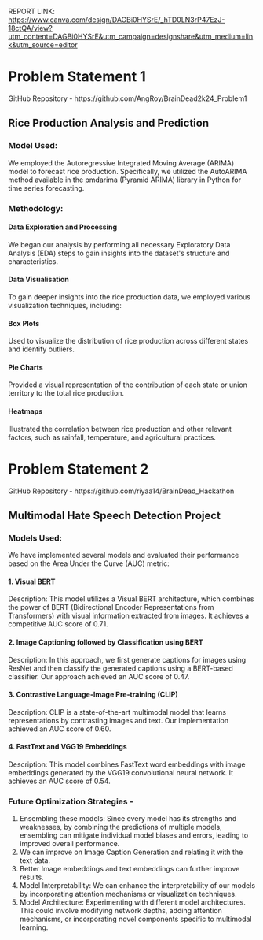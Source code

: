 REPORT LINK: https://www.canva.com/design/DAGBi0HYSrE/_hTD0LN3rP47EzJ-18ctQA/view?utm_content=DAGBi0HYSrE&utm_campaign=designshare&utm_medium=link&utm_source=editor

<h1>Problem Statement 1</h1>
GitHub Repository - https://github.com/AngRoy/BrainDead2k24_Problem1

<h2>Rice Production Analysis and Prediction</h2>

<h3>Model Used:</h3>
We employed the Autoregressive Integrated Moving Average (ARIMA) model to forecast rice production. Specifically, we utilized the AutoARIMA method available in the pmdarima (Pyramid ARIMA) library in Python for time series forecasting.

<h3>Methodology:</h3>

<h4>Data Exploration and Processing</h4>
We began our analysis by performing all necessary Exploratory Data Analysis (EDA) steps to gain insights into the dataset's structure and characteristics.

<h4>Data Visualisation</h4>
To gain deeper insights into the rice production data, we employed various visualization techniques, including:

<h4>Box Plots</h4> Used to visualize the distribution of rice production across different states and identify outliers.
<h4>Pie Charts</h4> Provided a visual representation of the contribution of each state or union territory to the total rice production.
<h4>Heatmaps</h4> Illustrated the correlation between rice production and other relevant factors, such as rainfall, temperature, and agricultural practices.

<h1>Problem Statement 2</h1>
GitHub Repository - https://github.com/riyaa14/BrainDead_Hackathon

<h2>Multimodal Hate Speech Detection Project</h2>

<h3>Models Used:</h3>
We have implemented several models and evaluated their performance based on the Area Under the Curve (AUC) metric:

<h4>1. Visual BERT</h4>

Description: This model utilizes a Visual BERT architecture, which combines the power of BERT (Bidirectional Encoder Representations from Transformers) with visual information extracted from images. It achieves a competitive AUC score of 0.71.

<H4>2. Image Captioning followed by Classification using BERT</H4>

Description: In this approach, we first generate captions for images using ResNet and then classify the generated captions using a BERT-based classifier. Our approach achieved an AUC score of 0.47.

<h4>3. Contrastive Language-Image Pre-training (CLIP)</h4>

Description: CLIP is a state-of-the-art multimodal model that learns representations by contrasting images and text. Our implementation achieved an AUC score of 0.60.

<h4>4. FastText and VGG19 Embeddings</h4>

Description: This model combines FastText word embeddings with image embeddings generated by the VGG19 convolutional neural network. It achieves an AUC score of 0.54.

<h3> Future Optimization Strategies - </h3>

1. Ensembling these models: Since every model has its strengths and weaknesses, by combining the predictions of multiple models, ensembling can mitigate individual model biases and errors, leading to improved overall performance.
2. We can improve on Image Caption Generation and relating it with the text data.
3. Better Image embeddings and text embeddings can further improve results.
4. Model Interpretability: We can enhance the interpretability of our models by incorporating attention mechanisms or visualization techniques.
5. Model Architecture: Experimenting with different model architectures. This could involve modifying network depths, adding attention mechanisms, or incorporating novel components specific to multimodal learning. 
